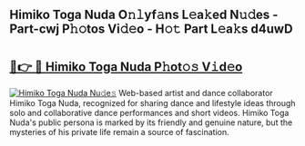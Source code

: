 ## Himiko Toga Nuda O𝚗𝚕yf𝚊ns L𝚎a𝚔ed N𝚞𝚍es - Part-cwj P𝚑𝚘tos Vi𝚍𝚎o - H𝚘𝚝 Part L𝚎a𝚔s d4uwD

# <h2><a href="http://kf4wiv.oniu.top/?m=Himiko+Toga+Nuda">🔗👉 🔴 Himiko Toga Nuda P𝚑ot𝚘𝚜 V𝚒d𝚎o</a></h2>

[![Himiko Toga Nuda Nu𝚍e𝚜](https://i.imgur.com/0qMVB7G.gif)](http://kf4wiv.oniu.top/?m=Himiko+Toga+Nuda)
Web-based artist and dance collaborator Himiko Toga Nuda, recognized for sharing dance and lifestyle ideas through solo and collaborative dance performances and short videos. Himiko Toga Nuda's public persona is marked by its friendly and genuine nature, but the mysteries of his private life remain a source of fascination.  
